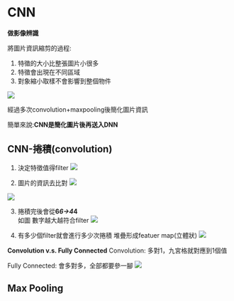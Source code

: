 # CNN
**做影像辨識**  

將圖片資訊縮剪的過程:
1. 特徵的大小比整張圖片小很多
2. 特徵會出現在不同區域
3. 對象縮小取樣不會影響到整個物件

![](https://i.imgur.com/Qm9F9cR.png)
 
 經過多次convolution+maxpooling後簡化圖片資訊

簡單來說:**CNN是簡化圖片後再送入DNN**  

## CNN-捲積(convolution)
1. 決定特徵值得filter
![](https://i.imgur.com/RxchHMo.png)

2. 圖片的資訊去比對
![](https://i.imgur.com/w6e2ba8.png)

![](https://i.imgur.com/ck3jIfz.png)

3. 捲積完後會從**6*6->4*4**  
如圖
數字越大越符合filter
![](https://i.imgur.com/CbsWBaT.png)

4. 有多少個filter就會進行多少次捲積 堆疊形成featuer map(立體狀)
![](https://i.imgur.com/mTTH8Kh.png)

**Convolution v.s. Fully Connected**
Convolution:
多對1，九宮格就對應到1個值  

Fully Connected:
會多對多，全部都要參一腳
![](https://i.imgur.com/TQusKQo.png)

## Max Pooling

```

```



